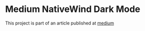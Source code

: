 # Medium NativeWind Dark Mode
This project is part of an article published at [medium](https://medium.com/@nandomb/how-to-support-dark-mode-on-your-react-native-app-using-tailwind-6bbee347baa2)